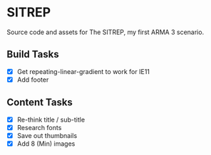 # SITREP

Source code and assets for The SITREP, my first ARMA 3 scenario.

## Build Tasks

- [X] Get repeating-linear-gradient to work for IE11
- [X] Add footer

## Content Tasks

- [X] Re-think title / sub-title
- [X] Research fonts
- [X] Save out thumbnails
- [X] Add 8 (Min) images
